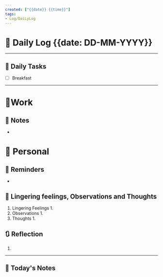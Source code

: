 ```yaml
---
created: ["{{date}} {{time}}"]
tags:
- Log/DaiLyLog
---
```


# 📅 Daily Log {{date: DD-MM-YYYY}}

---
## 🔷 Daily Tasks
- [ ] Breakfast

---
# 💼Work 
## 🚀 Notes
- 
# 👑 Personal
## 📕 Reminders
- 
##  💬 Lingering feelings, Observations and Thoughts 
1. Lingering Feelings
	1. 
2. Observations
	1. 
3. Thoughts
	1. 
## 🔃 Reflection
1. 
---

## 📅 Today's Notes
